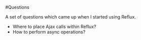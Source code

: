 #Questions

A set of questions which came up when I started using Reflux.

* Where to place Ajax calls within Reflux?
* How to perform async operations?